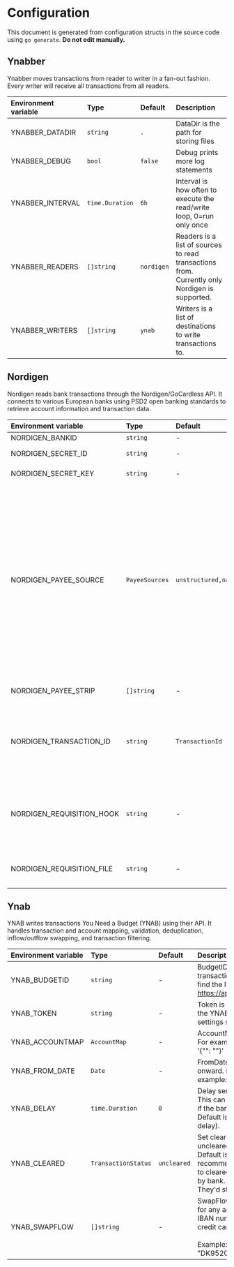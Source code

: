 # Configuration

This document is generated from configuration structs in the source code using `go generate`. **Do not edit manually.**

## Ynabber

Ynabber moves transactions from reader to writer in a fan-out fashion. Every writer will receive all transactions from all readers.

| Environment variable | Type | Default | Description |
|:---------------------|:-----|:--------|:------------|
| YNABBER_DATADIR | `string` | `.` | DataDir is the path for storing files |
| YNABBER_DEBUG | `bool` | `false` | Debug prints more log statements |
| YNABBER_INTERVAL | `time.Duration` | `6h` | Interval is how often to execute the read/write loop, 0=run only once |
| YNABBER_READERS | `[]string` | `nordigen` | Readers is a list of sources to read transactions from. Currently only<br>Nordigen is supported. |
| YNABBER_WRITERS | `[]string` | `ynab` | Writers is a list of destinations to write transactions to. |

## Nordigen

Nordigen reads bank transactions through the Nordigen/GoCardless API. It connects to various European banks using PSD2 open banking standards to retrieve account information and transaction data.

| Environment variable | Type | Default | Description |
|:---------------------|:-----|:--------|:------------|
| NORDIGEN_BANKID | `string` | - | BankID is used to create requisition |
| NORDIGEN_SECRET_ID | `string` | - | SecretID is used to create requisition |
| NORDIGEN_SECRET_KEY | `string` | - | SecretKey is used to create requisition |
| NORDIGEN_PAYEE_SOURCE | `PayeeSources` | `unstructured,name,additional` | PayeeSource is a list of sources for Payee candidates, the first method<br>that yields a result will be used. Valid options are: unstructured, name<br>and additional.<br><br>* unstructured: uses the `RemittanceInformationUnstructured` field<br>* name: uses either the either `debtorName` or `creditorName` field<br>* additional: uses the `AdditionalInformation` field<br><br>The sources can be combined with the "+" operator. For example:<br>"name+additional,unstructured" will combine name and additional into a<br>single Payee or use unstructured if both are empty. |
| NORDIGEN_PAYEE_STRIP | `[]string` | - | PayeeStrip is a list of words to remove from Payee. For example:<br>"foo,bar" |
| NORDIGEN_TRANSACTION_ID | `string` | `TransactionId` | TransactionID is the field to use as transaction ID. Not all banks use<br>the same field and some even change the ID over time.<br><br>Valid options are: TransactionId, InternalTransactionId,<br>ProprietaryBankTransactionCode |
| NORDIGEN_REQUISITION_HOOK | `string` | - | RequisitionHook is a exec hook thats executed at various stages of the<br>requisition process. The hook is executed with the following arguments:<br><status> <link>. Any non-zero exit code will halt the process. |
| NORDIGEN_REQUISITION_FILE | `string` | - | RequisitionFile overrides the file used to store the requisition. This<br>file is placed inside the YNABBER_DATADIR. |

## Ynab

YNAB writes transactions You Need a Budget (YNAB) using their API. It handles transaction and account mapping, validation, deduplication, inflow/outflow swapping, and transaction filtering.

| Environment variable | Type | Default | Description |
|:---------------------|:-----|:--------|:------------|
| YNAB_BUDGETID | `string` | - | BudgetID for the budget you want to import transactions into. You can<br>find the ID in the URL of YNAB: https://app.youneedabudget.com/<budget_id>/budget |
| YNAB_TOKEN | `string` | - | Token is your personal access token as obtained from the YNAB developer<br>settings section |
| YNAB_ACCOUNTMAP | `AccountMap` | - | AccountMap of IBAN to YNAB account IDs in JSON. For example:<br>'{"<IBAN>": "<YNAB Account ID>"}' |
| YNAB_FROM_DATE | `Date` | - | FromDate only import transactions from this date and onward. For<br>example: 2006-01-02 |
| YNAB_DELAY | `time.Duration` | `0` | Delay sending transaction to YNAB by this duration. This can be necessary<br>if the bank changes transaction IDs after some time. Default is 0 (no<br>delay). |
| YNAB_CLEARED | `TransactionStatus` | `uncleared` | Set cleared status, possible values: cleared, uncleared, reconciled .<br>Default is uncleared for historical reasons but recommend setting this<br>to cleared because ynabber transactions are cleared by bank.<br>They'd still be unapproved until approved in YNAB. |
| YNAB_SWAPFLOW | `[]string` | - | SwapFlow changes inflow to outflow and vice versa for any account with a<br>IBAN number in the list. This maybe be relevant for credit card accounts.<br><br>Example: "DK9520000123456789,NO8330001234567" |

